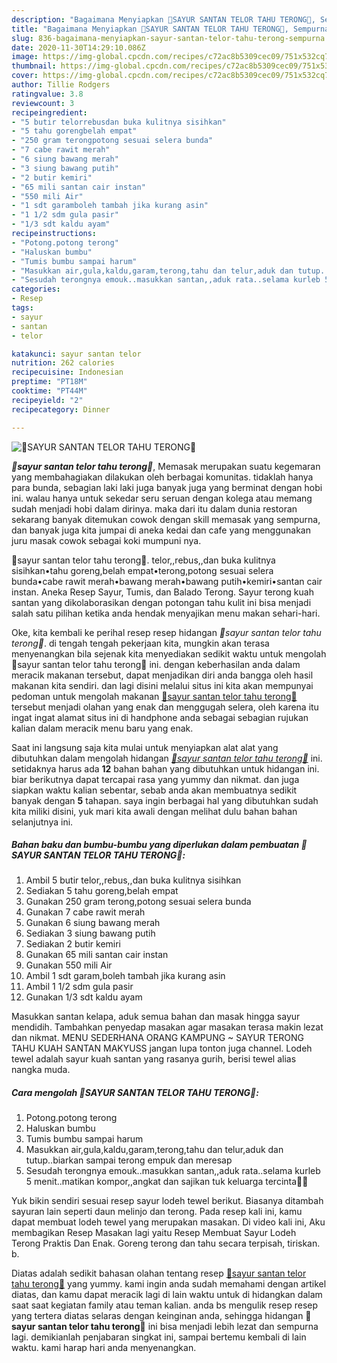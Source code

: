 ```yaml
---
description: "Bagaimana Menyiapkan 💜SAYUR SANTAN TELOR TAHU TERONG💜, Sempurna"
title: "Bagaimana Menyiapkan 💜SAYUR SANTAN TELOR TAHU TERONG💜, Sempurna"
slug: 836-bagaimana-menyiapkan-sayur-santan-telor-tahu-terong-sempurna
date: 2020-11-30T14:29:10.086Z
image: https://img-global.cpcdn.com/recipes/c72ac8b5309cec09/751x532cq70/💜sayur-santan-telor-tahu-terong💜-foto-resep-utama.jpg
thumbnail: https://img-global.cpcdn.com/recipes/c72ac8b5309cec09/751x532cq70/💜sayur-santan-telor-tahu-terong💜-foto-resep-utama.jpg
cover: https://img-global.cpcdn.com/recipes/c72ac8b5309cec09/751x532cq70/💜sayur-santan-telor-tahu-terong💜-foto-resep-utama.jpg
author: Tillie Rodgers
ratingvalue: 3.8
reviewcount: 3
recipeingredient:
- "5 butir telorrebusdan buka kulitnya sisihkan"
- "5 tahu gorengbelah empat"
- "250 gram terongpotong sesuai selera bunda"
- "7 cabe rawit merah"
- "6 siung bawang merah"
- "3 siung bawang putih"
- "2 butir kemiri"
- "65 mili santan cair instan"
- "550 mili Air"
- "1 sdt garamboleh tambah jika kurang asin"
- "1 1/2 sdm gula pasir"
- "1/3 sdt kaldu ayam"
recipeinstructions:
- "Potong.potong terong"
- "Haluskan bumbu"
- "Tumis bumbu sampai harum"
- "Masukkan air,gula,kaldu,garam,terong,tahu dan telur,aduk dan tutup..biarkan sampai terong empuk dan meresap"
- "Sesudah terongnya emouk..masukkan santan,,aduk rata..selama kurleb 5 menit..matikan kompor,,angkat dan sajikan tuk keluarga tercinta🙏😘"
categories:
- Resep
tags:
- sayur
- santan
- telor

katakunci: sayur santan telor 
nutrition: 262 calories
recipecuisine: Indonesian
preptime: "PT18M"
cooktime: "PT44M"
recipeyield: "2"
recipecategory: Dinner

---
```



![💜SAYUR SANTAN TELOR TAHU TERONG💜](https://img-global.cpcdn.com/recipes/c72ac8b5309cec09/751x532cq70/💜sayur-santan-telor-tahu-terong💜-foto-resep-utama.jpg)

<b><i>💜sayur santan telor tahu terong💜</i></b>, Memasak merupakan suatu kegemaran yang membahagiakan dilakukan oleh berbagai komunitas. tidaklah hanya para bunda, sebagian laki laki juga banyak juga yang berminat dengan hobi ini. walau hanya untuk sekedar seru seruan dengan kolega atau memang sudah menjadi hobi dalam dirinya. maka dari itu dalam dunia restoran sekarang banyak ditemukan cowok dengan skill memasak yang sempurna, dan banyak juga kita jumpai di aneka kedai dan cafe yang menggunakan juru masak cowok sebagai koki mumpuni nya.

💜sayur santan telor tahu terong💜. telor,,rebus,,dan buka kulitnya sisihkan•tahu goreng,belah empat•terong,potong sesuai selera bunda•cabe rawit merah•bawang merah•bawang putih•kemiri•santan cair instan. Aneka Resep Sayur, Tumis, dan Balado Terong. Sayur terong kuah santan yang dikolaborasikan dengan potongan tahu kulit ini bisa menjadi salah satu pilihan ketika anda hendak menyajikan menu makan sehari-hari.

Oke, kita kembali ke perihal resep resep hidangan <i>💜sayur santan telor tahu terong💜</i>. di tengah tengah pekerjaan kita, mungkin akan terasa menyenangkan bila sejenak kita menyediakan sedikit waktu untuk mengolah 💜sayur santan telor tahu terong💜 ini. dengan keberhasilan anda dalam meracik makanan tersebut, dapat menjadikan diri anda bangga oleh hasil makanan kita sendiri. dan lagi disini melalui situs ini kita akan mempunyai pedoman untuk mengolah makanan <u>💜sayur santan telor tahu terong💜</u> tersebut menjadi olahan yang enak dan menggugah selera, oleh karena itu ingat ingat alamat situs ini di handphone anda sebagai sebagian rujukan kalian dalam meracik menu baru yang enak.


Saat ini langsung saja kita mulai untuk menyiapkan alat alat yang dibutuhkan dalam mengolah hidangan <u><i>💜sayur santan telor tahu terong💜</i></u> ini. setidaknya harus ada <b>12</b> bahan bahan yang dibutuhkan untuk hidangan ini. biar berikutnya dapat tercapai rasa yang yummy dan nikmat. dan juga siapkan waktu kalian sebentar, sebab anda akan membuatnya sedikit banyak dengan <b>5</b> tahapan. saya ingin berbagai hal yang dibutuhkan sudah kita miliki disini, yuk mari kita awali dengan melihat dulu bahan bahan selanjutnya ini.

<!--inarticleads1-->

##### Bahan baku dan bumbu-bumbu yang diperlukan dalam pembuatan 💜SAYUR SANTAN TELOR TAHU TERONG💜:

1. Ambil 5 butir telor,,rebus,,dan buka kulitnya sisihkan
1. Sediakan 5 tahu goreng,belah empat
1. Gunakan 250 gram terong,potong sesuai selera bunda
1. Gunakan 7 cabe rawit merah
1. Gunakan 6 siung bawang merah
1. Sediakan 3 siung bawang putih
1. Sediakan 2 butir kemiri
1. Gunakan 65 mili santan cair instan
1. Gunakan 550 mili Air
1. Ambil 1 sdt garam,boleh tambah jika kurang asin
1. Ambil 1 1/2 sdm gula pasir
1. Gunakan 1/3 sdt kaldu ayam


Masukkan santan kelapa, aduk semua bahan dan masak hingga sayur mendidih. Tambahkan penyedap masakan agar masakan terasa makin lezat dan nikmat. MENU SEDERHANA ORANG KAMPUNG ~ SAYUR TERONG TAHU KUAH SANTAN MAKYUSS jangan lupa tonton juga channel. Lodeh tewel adalah sayur kuah santan yang rasanya gurih, berisi tewel alias nangka muda. 

<!--inarticleads2-->

##### Cara mengolah 💜SAYUR SANTAN TELOR TAHU TERONG💜:

1. Potong.potong terong
1. Haluskan bumbu
1. Tumis bumbu sampai harum
1. Masukkan air,gula,kaldu,garam,terong,tahu dan telur,aduk dan tutup..biarkan sampai terong empuk dan meresap
1. Sesudah terongnya emouk..masukkan santan,,aduk rata..selama kurleb 5 menit..matikan kompor,,angkat dan sajikan tuk keluarga tercinta🙏😘


Yuk bikin sendiri sesuai resep sayur lodeh tewel berikut. Biasanya ditambah sayuran lain seperti daun melinjo dan terong. Pada resep kali ini, kamu dapat membuat lodeh tewel yang merupakan masakan. Di video kali ini, Aku membagikan Resep Masakan lagi yaitu Resep Membuat Sayur Lodeh Terong Praktis Dan Enak. Goreng terong dan tahu secara terpisah, tiriskan. b. 

Diatas adalah sedikit bahasan olahan tentang resep <u>💜sayur santan telor tahu terong💜</u> yang yummy. kami ingin anda sudah memahami dengan artikel diatas, dan kamu dapat meracik lagi di lain waktu untuk di hidangkan dalam saat saat kegiatan family atau teman kalian. anda bs mengulik resep resep yang tertera diatas selaras dengan keinginan anda, sehingga hidangan <b>💜sayur santan telor tahu terong💜</b> ini bisa menjadi lebih lezat dan sempurna lagi. demikianlah penjabaran singkat ini, sampai bertemu kembali di lain waktu. kami harap hari anda menyenangkan.
